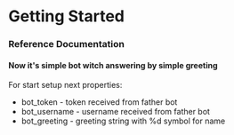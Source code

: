 # Getting Started

### Reference Documentation

#### Now it's simple bot witch answering by simple greeting
For start setup next properties:
- bot_token - token received from father bot
- bot_username - username received from father bot
- bot_greeting - greeting string with %d symbol for name